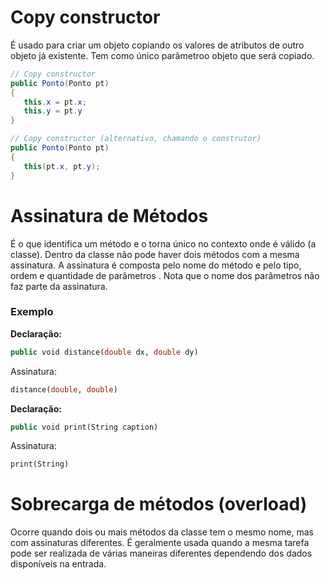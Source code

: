# Copy constructor
É usado para criar um objeto copiando os valores de atributos de outro objeto já existente.
Tem como único parâmetroo objeto que será copiado.

```java
// Copy constructor
public Ponto(Ponto pt)
{
   this.x = pt.x;
   this.y = pt.y
}

// Copy constructor (alternativo, chamando o construtor)
public Ponto(Ponto pt)
{
   this(pt.x, pt.y);
}
```

# Assinatura de Métodos
É o que identifica um método e o torna único no contexto onde é válido (a classe).
Dentro da classe não pode haver dois métodos com a mesma assinatura.
A assinatura é composta pelo nome do método e pelo tipo, ordem e quantidade de parâmetros . Nota que o nome dos parâmetros não faz parte da assinatura.

### Exemplo
**Declaração:**
```sql
public void distance(double dx, double dy)
```
Assinatura:
```sql
distance(double, double) 
```
**Declaração:**
```sql
public void print(String caption)
```
Assinatura:
```sql
print(String)
```

# Sobrecarga de métodos (overload)
Ocorre quando dois ou mais métodos da classe tem o mesmo nome, mas com assinaturas diferentes. É geralmente usada quando a mesma tarefa pode ser realizada de várias maneiras diferentes dependendo dos dados disponíveis na entrada.

<!--stackedit_data:
eyJoaXN0b3J5IjpbLTM1ODgyNDcxLC05MTA4MDYxMTQsLTE5OT
Q4NjY3OTNdfQ==
-->